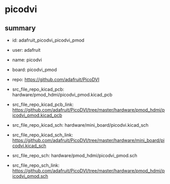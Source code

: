 # picodvi
 
## summary 
* id: adafruit_picodvi_picodvi_pmod
* user: adafruit
* name: picodvi
* board: picodvi_pmod
* repo: https://github.com/adafruit/PicoDVI
* src_file_repo_kicad_pcb: hardware/pmod_hdmi/picodvi_pmod.kicad_pcb
* src_file_repo_kicad_pcb_link: https://github.com/adafruit/PicoDVI/tree/master/hardware/pmod_hdmi/picodvi_pmod.kicad_pcb
* src_file_repo_kicad_sch: hardware/mini_board/picodvi.kicad_sch
* src_file_repo_kicad_sch_link: https://github.com/adafruit/PicoDVI/tree/master/hardware/mini_board/picodvi.kicad_sch

* src_file_repo_sch: hardware/pmod_hdmi/picodvi_pmod.sch
* src_file_repo_sch_link: https://github.com/adafruit/PicoDVI/tree/master/hardware/pmod_hdmi/picodvi_pmod.sch




